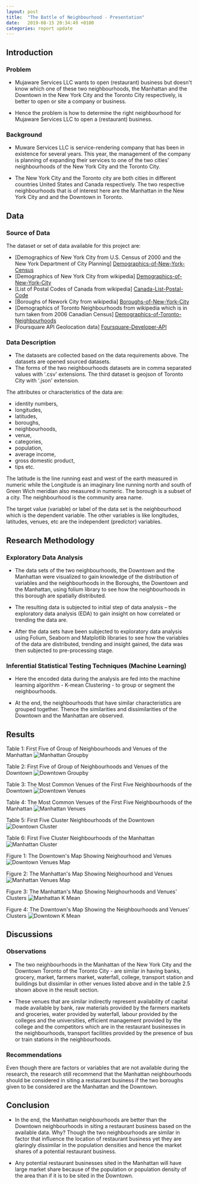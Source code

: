 ```yaml
---
layout: post
title:  "The Battle of Neighbourhood - Presentation"
date:   2019-08-15 20:34:49 +0100
categories: report update
---
```


## Introduction

### Problem 

* Mujaware Services LLC wants to open (restaurant) business but doesn't know which one of these two neighbourhoods, the Manhattan and the Downtown in the New York City and the Toronto City respectively, is better to open or site a company or business.

* Hence the problem is
how to determine the right neighbourhood for Mujaware Services LLC to open a (restaurant) business.

### Background

* Muware Services LLC is service-rendering company that has been in existence for several years. This year, the management of the company is planning of expanding their services to one of the two cities' neighbourhoods of the New York City and the Toronto City. 

* The New York City and the Toronto city are both cities in different countries United States and Canada respectively. The two respective neighbourhoods that is of interest here are the Manhattan in the New York City and and the Downtown in Toronto.

## Data

### Source of Data

The dataset or set of data available for this project are:
* [Demographics of New York City from U.S. Census of 2000 and the New York Department
of City Planning] [Demographics-of-New-York-Census]
* [Demographics of New York City from wikipedia] [Demographics-of-New-York-City]
* [List of Postal Codes of Canada from wikipedia] [Canada-List-Postal-Code]
* [Boroughs of Nework City from wikipedia] [Boroughs-of-New-York-City] 
* [Demographics of Toronto Neighbourhoods from wikipedia which is in turn taken from 2006 Canadian Census] [Demographics-of-Toronto-Neighbourhoods]
* [Foursquare API Geolocation data] [Foursquare-Developer-API]

### Data Description

* The datasets are collected based on the data requirements above. The datasets are opened sourced datasets. 
* The forms of the two neighbourhoods datasets are in comma separated values with '.csv' extensions. The third dataset is geojson of Toronto City with '.json' extension.

The attributes or characteristics of the data are: 
* identity numbers, 
* longitudes, 
* latitudes, 
* boroughs, 
* neighbourhoods, 
* venue, 
* categories, 
* population, 
* average income, 
* gross domestic product, 
* tips etc.

The latitude is the line running east and west of the earth measured in numeric while
the Longitude is an imaginary line running north and south of Green Wich meridian also measured in numeric.
The borough is a subset of a city. The neighbourhood is the community area name. 

The target value (variable) or label of the data set is the neighbourhood which is the dependent variable. The other variables is like longitudes, latitudes, venues, etc are the independent (predictor) variables.

## Research Methodology

### Exploratory Data Analysis

* The data sets of the two neighbourhoods, the Downtown and the Manhattan were visualized to gain knowledge of the distribution of variables and the neighbourhoods in the Boroughs, the Downtown and the Manhattan, using folium library to see how the neighbourhoods in this borough are spatially distributed. 

* The resulting data is subjected to initial step of data analysis – the exploratory data analysis (EDA) to gain insight on how correlated or trending the data are.

* After the data sets have been subjected to exploratory data analysis using Folium, Seaborn and Matplotlib libraries to see how the variables of the data are distributed, trending and insight gained, the data was then subjected to pre-processing stage.

### Inferential Statistical Testing Techniques (Machine Learning)

* Here the encoded data during the analysis are fed into the machine learning algorithm - K-mean Clustering - to group or segment the neighbourhoods. 

* At the end, the neighbourhoods that have similar characteristics are grouped together. Thence the similarities and dissimilarities of the Downtown and the Manhattan are observed.

## Results

Table 1: First Five of Group of Neighbourhoods and Venues of the Manhattan
![Manhattan Groupby]({{site.baseurl}}/images/manhattan-groupby.JPG)

Table 2: First Five of Group of Neighbourhoods and Venues of the Downtown
![Downtown Groupby]({{site.baseurl}}/images/downtown-groupby.JPG)

Table 3: The Most Common Venues of the First Five Neighbourhoods of the Downtown
![Downtown Venues]({{site.baseurl}}/images/downtown-venues.JPG)

Table 4: The Most Common Venues of the First Five Neighbourhoods of the Manhattan
![Manhattan Venues]({{site.baseurl}}/images/manhattan-venues.JPG)

Table 5: First Five Cluster Neighbourhoods of the Downtown
![Downtown Cluster]({{site.baseurl}}/images/downtown-cluster.JPG)

Table 6: First Five Cluster Neighbourhoods of the Manhattan
![Manhattan Cluster]({{site.baseurl}}/images/manhattan-cluster.JPG)

Figure 1: The Downtown's Map Showing Neighourhood and Venues
![Downtown Venues Map]({{site.baseurl}}/images/downtown-venues-map.JPG)

Figure 2: The Manhattan's Map Showing Neighourhood and Venues
![Manhattan Venues Map]({{site.baseurl}}/images/manhattan-venues-map.JPG)

Figure 3: The Manhattan's Map Showing Neighourhoods and Venues' Clusters
![Manhattan K Mean]({{site.baseurl}}/images/manhattan-kmean.JPG)

Figure 4: The Downtown's Map Showing the Neighbourhoods and Venues' Clusters
![Downtown K Mean]({{site.baseurl}}/images/downtown-kmean.JPG)

## Discussions

### Observations

* The two neighbourhoods in the Manhattan of the New York City and the Downtown Toronto of the Toronto City - are similar in having banks, grocery, market, farmers market, waterfall, college, transport station and buildings but dissimilar in other venues listed above and in the table 2.5 shown above in the result section.

* These venues that are similar indirectly represent availability of capital made available by bank, raw materials provided by the farmers markets and groceries, water provided by waterfall, labour provided by the colleges and the universities, efficient management provided by the college and the competitors which are in the restaurant businesses in the neighbourhoods, transport facilities provided by the presence of bus or train stations in the neighbourhoods.

### Recommendations

Even though there are factors or variables that are not available during the research, the research still recommend that the Manhattan neighbourhoods should be considered in siting a restaurant business if the two boroughs given to be considered are the Manhattan and the Downtown.

## Conclusion

* In the end, the Manhattan neighbourhoods are better than the Downtown neighbourhoods in siting a restaurant business based on the available data. Why? Though the two neighbourhoods are similar in factor that influence the location of restaurant business yet they are glaringly dissimilar in the population densities and hence the market shares of a potential restaurant business.

* Any potential restaurant businesses sited in the Manhattan will have large market share because of the population or population density of the area than if it is to be sited in the Downtown.

[Demographics-of-New-York-Census]: https://www1.nyc.gov/site/doh/data/health-tools/neighborhood-statistics-demographics.page

[Demographics-of-New-York-City]:https://en.wikipedia.org/wiki/Demographics_of_New_York_City

[Demographics-of-Toronto-Neighbourhoods]:https://en.wikipedia.org/wiki/Demographics_of_Toronto_Neighbourhoods

[Foursquare-Developer-API]:https://foursquare.com

[Boroughs-of-New-York-City]:https://en.wikipedia.org/wiki/Buroughs_of_New_York_City

[Canada-List-Postal-Code]:https://en.wikipedia.org/wiki/List_of_postal_codes_of_Canada:_M

[Geospatial-Data-of-Canada]: http://cocl.us/Geospatial_data

[Geocoder-Python-package]:https://geocoder.readthedocs.io/index.html

[BeautifulSoup-package]:http://beautiful-soup-4.readthedocs.io/en/latest/
